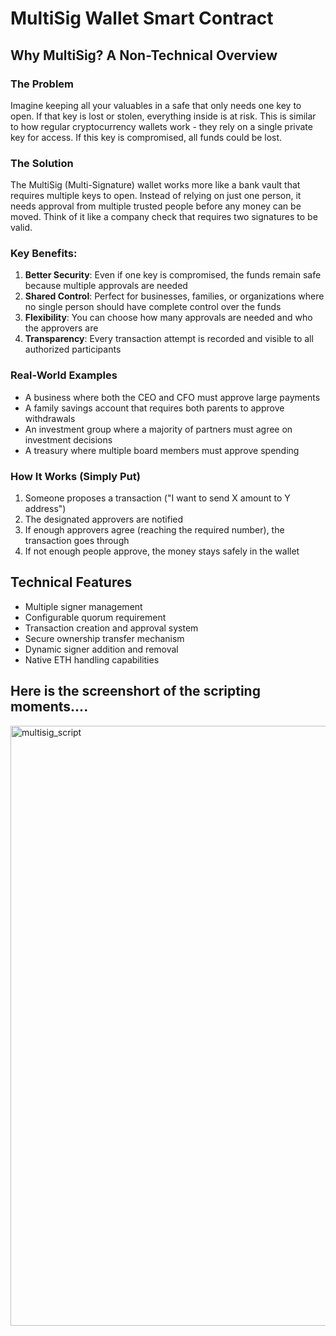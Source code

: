 # MultiSig Wallet Smart Contract

## Why MultiSig? A Non-Technical Overview

### The Problem
Imagine keeping all your valuables in a safe that only needs one key to open. If that key is lost or stolen, everything inside is at risk. This is similar to how regular cryptocurrency wallets work - they rely on a single private key for access. If this key is compromised, all funds could be lost.

### The Solution
The MultiSig (Multi-Signature) wallet works more like a bank vault that requires multiple keys to open. Instead of relying on just one person, it needs approval from multiple trusted people before any money can be moved. Think of it like a company check that requires two signatures to be valid.

### Key Benefits:
1. **Better Security**: Even if one key is compromised, the funds remain safe because multiple approvals are needed
2. **Shared Control**: Perfect for businesses, families, or organizations where no single person should have complete control over the funds
3. **Flexibility**: You can choose how many approvals are needed and who the approvers are
4. **Transparency**: Every transaction attempt is recorded and visible to all authorized participants

### Real-World Examples
- A business where both the CEO and CFO must approve large payments
- A family savings account that requires both parents to approve withdrawals
- An investment group where a majority of partners must agree on investment decisions
- A treasury where multiple board members must approve spending

### How It Works (Simply Put)
1. Someone proposes a transaction ("I want to send X amount to Y address")
2. The designated approvers are notified
3. If enough approvers agree (reaching the required number), the transaction goes through
4. If not enough people approve, the money stays safely in the wallet

## Technical Features

- Multiple signer management
- Configurable quorum requirement
- Transaction creation and approval system
- Secure ownership transfer mechanism
- Dynamic signer addition and removal
- Native ETH handling capabilities

## Here is the screenshort of the scripting moments....


<img width="960" alt="multisig_script" src="https://github.com/user-attachments/assets/b8532cdc-9763-4e71-98bb-c785cec756c5" />
